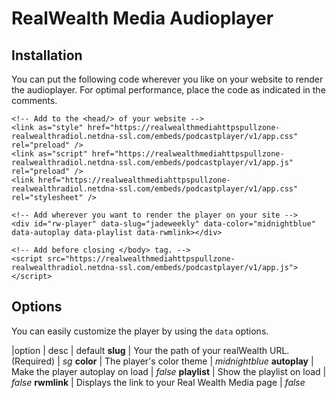 # RealWealth Media Audioplayer

## Installation
You can put the following code wherever you like on your website to render the audioplayer. For optimal performance, place the code as indicated in the comments.

```
<!-- Add to the <head/> of your website -->
<link as="style" href="https://realwealthmediahttpspullzone-realwealthradiol.netdna-ssl.com/embeds/podcastplayer/v1/app.css" rel="preload" />
<link as="script" href="https://realwealthmediahttpspullzone-realwealthradiol.netdna-ssl.com/embeds/podcastplayer/v1/app.js" rel="preload" />
<link href="https://realwealthmediahttpspullzone-realwealthradiol.netdna-ssl.com/embeds/podcastplayer/v1/app.css" rel="stylesheet" />

<!-- Add wherever you want to render the player on your site -->
<div id="rw-player" data-slug="jadeweekly" data-color="midnightblue" data-autoplay data-playlist data-rwmlink></div>

<!-- Add before closing </body> tag. -->
<script src="https://realwealthmediahttpspullzone-realwealthradiol.netdna-ssl.com/embeds/podcastplayer/v1/app.js"></script>
```

## Options
You can easily customize the player by using the `data` options.

|option | desc | default
**slug** | Your the path of your realWealth URL. (Required) | _sg_
**color** | The player's color theme | _midnightblue_
**autoplay** | Make the player autoplay on load | _false_
**playlist** | Show the playlist on load | _false_
**rwmlink** | Displays the link to your Real Wealth Media page | _false_
